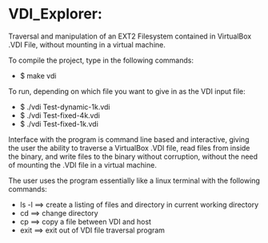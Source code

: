 # VDI_Explorer: 
<p>Traversal and manipulation of an EXT2 Filesystem contained in VirtualBox .VDI File, without mounting in a virtual machine.</p>

<p>To compile the project, type in the following commands: </p>
<ul>
  <li>$ make vdi</li>
</ul>

<p>To run, depending on which file you want to give in as the VDI input file:</p>
<ul>
  <li>$ ./vdi Test-dynamic-1k.vdi</li>
  <li>$ ./vdi Test-fixed-4k.vdi</li>
  <li>$ ./vdi Test-fixed-1k.vdi</li>
</ul>

<p>Interface with the program is command line based and interactive, giving the user the ability to traverse a VirtualBox .VDI file, read files from inside the binary, and write files to the binary without corruption, without the need of mounting the .VDI file in a virtual machine. </p>

<p>The user uses the program essentially like a linux terminal with the following commands:</p>
<ul>
  <li>ls -l ==> create a listing of files and directory in current working directory</li>
  <li>cd <directory> ==> change directory</li>
  <li>cp <source> <destination> ==> copy a file between VDI and host</li>
  <li>exit ==> exit out of VDI file traversal program</li>
</ul>
